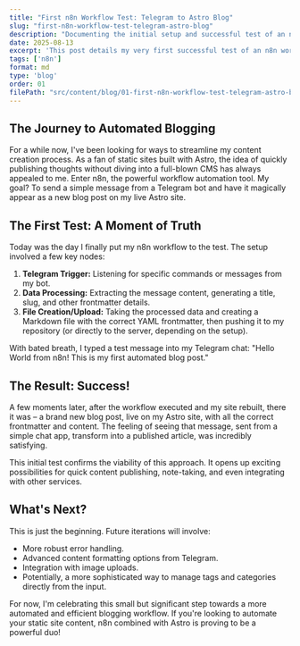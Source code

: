 ```yaml
---
title: "First n8n Workflow Test: Telegram to Astro Blog"
slug: "first-n8n-workflow-test-telegram-astro-blog"
description: "Documenting the initial setup and successful test of an n8n workflow to publish content from a Telegram bot directly to an Astro static site."
date: 2025-08-13
excerpt: 'This post details my very first successful test of an n8n workflow, automating the process of publishing content from a Telegram bot directly to my Astro static site.'
tags: ['n8n']
format: md
type: 'blog'
order: 01
filePath: "src/content/blog/01-first-n8n-workflow-test-telegram-astro-blog/index.md"
---
```


## The Journey to Automated Blogging

For a while now, I've been looking for ways to streamline my content creation process. As a fan of static sites built with Astro, the idea of quickly publishing thoughts without diving into a full-blown CMS has always appealed to me. Enter n8n, the powerful workflow automation tool. My goal? To send a simple message from a Telegram bot and have it magically appear as a new blog post on my live Astro site.

## The First Test: A Moment of Truth

Today was the day I finally put my n8n workflow to the test. The setup involved a few key nodes:

1.  **Telegram Trigger:** Listening for specific commands or messages from my bot.
2.  **Data Processing:** Extracting the message content, generating a title, slug, and other frontmatter details.
3.  **File Creation/Upload:** Taking the processed data and creating a Markdown file with the correct YAML frontmatter, then pushing it to my repository (or directly to the server, depending on the setup).

With bated breath, I typed a test message into my Telegram chat: "Hello World from n8n! This is my first automated blog post."

## The Result: Success!

A few moments later, after the workflow executed and my site rebuilt, there it was – a brand new blog post, live on my Astro site, with all the correct frontmatter and content. The feeling of seeing that message, sent from a simple chat app, transform into a published article, was incredibly satisfying.

This initial test confirms the viability of this approach. It opens up exciting possibilities for quick content publishing, note-taking, and even integrating with other services.

## What's Next?

This is just the beginning. Future iterations will involve:

*   More robust error handling.
*   Advanced content formatting options from Telegram.
*   Integration with image uploads.
*   Potentially, a more sophisticated way to manage tags and categories directly from the input.

For now, I'm celebrating this small but significant step towards a more automated and efficient blogging workflow. If you're looking to automate your static site content, n8n combined with Astro is proving to be a powerful duo!
